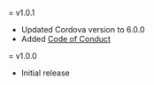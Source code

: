 = v1.0.1

* Updated Cordova version to 6.0.0
* Added [Code of Conduct](https://github.com/dpogue/seymour/blob/master/CODE_OF_CONDUCT.md)

= v1.0.0

* Initial release
